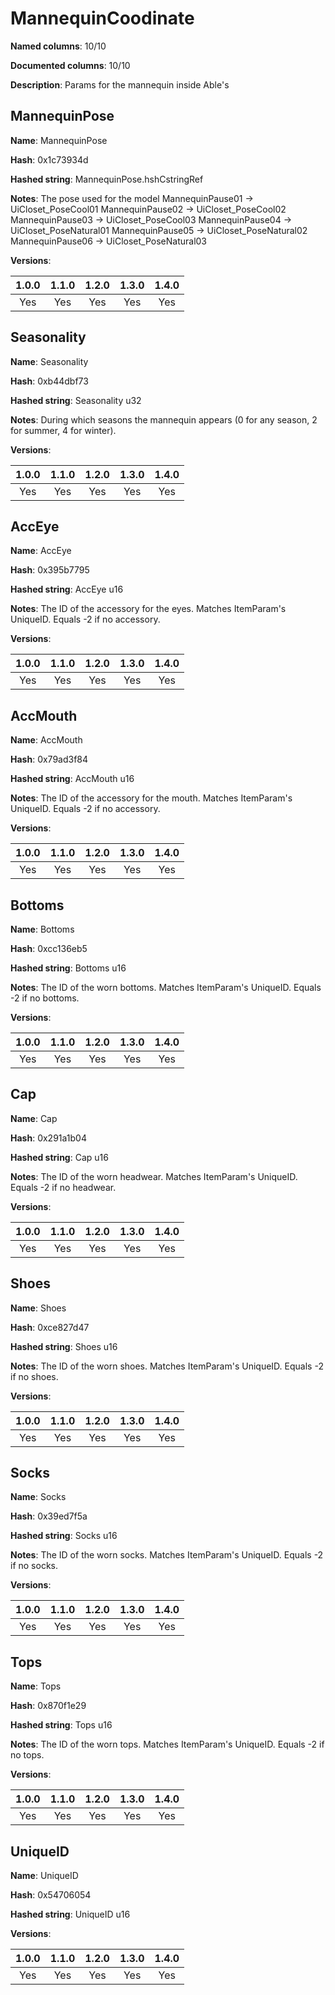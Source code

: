 # MannequinCoodinate
**Named columns**: 10/10

**Documented columns**: 10/10

**Description**: Params for the mannequin inside Able's
## MannequinPose

**Name**: MannequinPose

**Hash**: 0x1c73934d

**Hashed string**: MannequinPose.hshCstringRef

**Notes**: The pose used for the model
MannequinPause01 -> UiCloset_PoseCool01
MannequinPause02 -> UiCloset_PoseCool02
MannequinPause03 -> UiCloset_PoseCool03
MannequinPause04 -> UiCloset_PoseNatural01
MannequinPause05 -> UiCloset_PoseNatural02
MannequinPause06 -> UiCloset_PoseNatural03

**Versions**: 

 | 1.0.0 | 1.1.0 | 1.2.0 | 1.3.0 | 1.4.0 |
|:--:|:--:|:--:|:--:|:--:|
| Yes | Yes | Yes | Yes | Yes | 


## Seasonality

**Name**: Seasonality

**Hash**: 0xb44dbf73

**Hashed string**: Seasonality u32

**Notes**: During which seasons the mannequin appears (0 for any season, 2 for summer, 4 for winter).

**Versions**: 

 | 1.0.0 | 1.1.0 | 1.2.0 | 1.3.0 | 1.4.0 |
|:--:|:--:|:--:|:--:|:--:|
| Yes | Yes | Yes | Yes | Yes | 


## AccEye

**Name**: AccEye

**Hash**: 0x395b7795

**Hashed string**: AccEye u16

**Notes**: The ID of the accessory for the eyes. Matches ItemParam's UniqueID. Equals -2 if no accessory.

**Versions**: 

 | 1.0.0 | 1.1.0 | 1.2.0 | 1.3.0 | 1.4.0 |
|:--:|:--:|:--:|:--:|:--:|
| Yes | Yes | Yes | Yes | Yes | 


## AccMouth

**Name**: AccMouth

**Hash**: 0x79ad3f84

**Hashed string**: AccMouth u16

**Notes**: The ID of the accessory for the mouth. Matches ItemParam's UniqueID. Equals -2 if no accessory.

**Versions**: 

 | 1.0.0 | 1.1.0 | 1.2.0 | 1.3.0 | 1.4.0 |
|:--:|:--:|:--:|:--:|:--:|
| Yes | Yes | Yes | Yes | Yes | 


## Bottoms

**Name**: Bottoms

**Hash**: 0xcc136eb5

**Hashed string**: Bottoms u16

**Notes**: The ID of the worn bottoms. Matches ItemParam's UniqueID. Equals -2 if no bottoms.

**Versions**: 

 | 1.0.0 | 1.1.0 | 1.2.0 | 1.3.0 | 1.4.0 |
|:--:|:--:|:--:|:--:|:--:|
| Yes | Yes | Yes | Yes | Yes | 


## Cap

**Name**: Cap

**Hash**: 0x291a1b04

**Hashed string**: Cap u16

**Notes**: The ID of the worn headwear. Matches ItemParam's UniqueID. Equals -2 if no headwear.

**Versions**: 

 | 1.0.0 | 1.1.0 | 1.2.0 | 1.3.0 | 1.4.0 |
|:--:|:--:|:--:|:--:|:--:|
| Yes | Yes | Yes | Yes | Yes | 


## Shoes

**Name**: Shoes

**Hash**: 0xce827d47

**Hashed string**: Shoes u16

**Notes**: The ID of the worn shoes. Matches ItemParam's UniqueID. Equals -2 if no shoes.

**Versions**: 

 | 1.0.0 | 1.1.0 | 1.2.0 | 1.3.0 | 1.4.0 |
|:--:|:--:|:--:|:--:|:--:|
| Yes | Yes | Yes | Yes | Yes | 


## Socks

**Name**: Socks

**Hash**: 0x39ed7f5a

**Hashed string**: Socks u16

**Notes**: The ID of the worn socks. Matches ItemParam's UniqueID. Equals -2 if no socks.

**Versions**: 

 | 1.0.0 | 1.1.0 | 1.2.0 | 1.3.0 | 1.4.0 |
|:--:|:--:|:--:|:--:|:--:|
| Yes | Yes | Yes | Yes | Yes | 


## Tops

**Name**: Tops

**Hash**: 0x870f1e29

**Hashed string**: Tops u16

**Notes**: The ID of the worn tops. Matches ItemParam's UniqueID. Equals -2 if no tops.

**Versions**: 

 | 1.0.0 | 1.1.0 | 1.2.0 | 1.3.0 | 1.4.0 |
|:--:|:--:|:--:|:--:|:--:|
| Yes | Yes | Yes | Yes | Yes | 


## UniqueID

**Name**: UniqueID

**Hash**: 0x54706054

**Hashed string**: UniqueID u16

**Versions**: 

 | 1.0.0 | 1.1.0 | 1.2.0 | 1.3.0 | 1.4.0 |
|:--:|:--:|:--:|:--:|:--:|
| Yes | Yes | Yes | Yes | Yes | 


